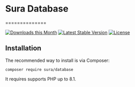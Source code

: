 # Sura Database
==============

[![Downloads this Month](https://img.shields.io/packagist/dm/sura/database.svg)](https://packagist.org/packages/sura/database)
[![Latest Stable Version](https://poser.pugx.org/sura/database/v/stable)](https://github.com/sura/database/releases)
[![License](https://poser.pugx.org/sura/database/license)](https://github.com/sura/database/blob/master/license.md)

Installation
------------

The recommended way to install is via Composer:

```
composer require sura/database
```

It requires supports PHP up to 8.1.